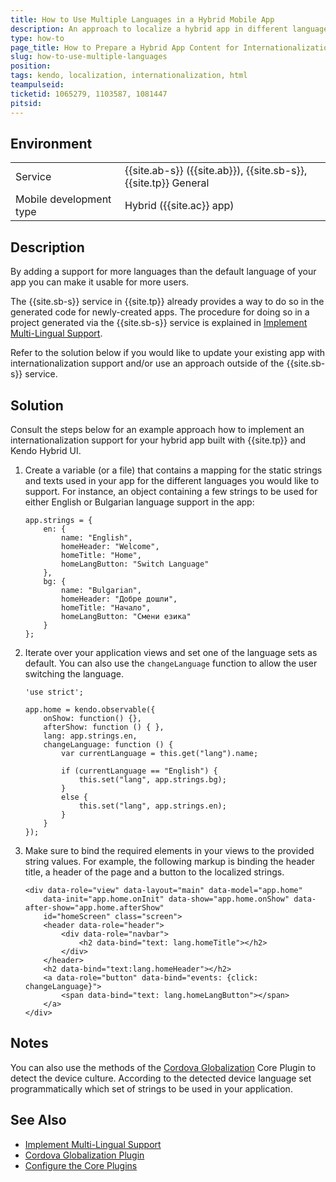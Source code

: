 ```yaml
---
title: How to Use Multiple Languages in a Hybrid Mobile App  
description: An approach to localize a hybrid app in different languages based on user selection for preferred language.
type: how-to
page_title: How to Prepare a Hybrid App Content for Internationalization and Localization in Multiple Languages 
slug: how-to-use-multiple-languages
position: 
tags: kendo, localization, internationalization, html  
teampulseid:
ticketid: 1065279, 1103587, 1081447
pitsid: 
---
```

                    
## Environment
<table>
  <tr>
    <td>Service</td>
    <td>
		{{site.ab-s}} ({{site.ab}}), <!--Code (AppBuilder)-->
		{{site.sb-s}}, <!--Views-->
		{{site.tp}} General <!--Telerik Platform-->
	</td>
  </tr>
  <tr>
    <td>Mobile development type</td>
    <td>Hybrid ({{site.ac}} app)</td>
  </tr>
</table>

## Description

By adding a support for more languages than the default language of your app you can make it usable for more users. 

The {{site.sb-s}} service in {{site.tp}} already provides a way to do so in the generated code for newly-created apps. The procedure for doing so in a project generated via the {{site.sb-s}} service is explained in [Implement Multi-Lingual Support](http://docs.telerik.com/platform/screenbuilder/troubleshooting/localization). 

Refer to the solution below if you would like to update your existing app with internationalization support and/or use an approach outside of the {{site.sb-s}} service. 
 
## Solution

Consult the steps below for an example approach how to implement an internationalization support for your hybrid app built with {{site.tp}} and Kendo Hybrid UI. 

1. Create a variable (or a file) that contains a mapping for the static strings and texts used in your app for the different languages you would like to support. For instance, an object containing a few strings to be used for either English or Bulgarian language support in the app:

	```
	app.strings = {
	    en: {
	        name: "English",
	        homeHeader: "Welcome",
	        homeTitle: "Home",
	        homeLangButton: "Switch Language"
	    },
	    bg: {
	        name: "Bulgarian",
	        homeHeader: "Добре дошли",
	        homeTitle: "Начало",
	        homeLangButton: "Смени езика"
	    }
	};
	``` 

2. Iterate over your application views and set one of the language sets as default. You can also use the `changeLanguage` function to allow the user switching the language. 

	```
	'use strict';
  
	app.home = kendo.observable({
	    onShow: function() {},
	    afterShow: function () { },
	    lang: app.strings.en,
	    changeLanguage: function () {
	        var currentLanguage = this.get("lang").name;
	  
	        if (currentLanguage == "English") {
	            this.set("lang", app.strings.bg);
	        }
	        else {
	            this.set("lang", app.strings.en);
	        }
	    }
	});
	```

3. Make sure to bind the required elements in your views to the provided string values. For example, the following markup is binding the header title, a header of the page and a button to the localized strings. 

	```
	<div data-role="view" data-layout="main" data-model="app.home" 
	    data-init="app.home.onInit" data-show="app.home.onShow" data-after-show="app.home.afterShow" 
	    id="homeScreen" class="screen">
	    <header data-role="header">
	        <div data-role="navbar">
	            <h2 data-bind="text: lang.homeTitle"></h2>
	        </div>
	    </header>
	    <h2 data-bind="text:lang.homeHeader"></h2>
		<a data-role="button" data-bind="events: {click: changeLanguage}">
	    	<span data-bind="text: lang.homeLangButton"></span>
	    </a>
	</div>
	``` 

## Notes 

You can also use the methods of the [Cordova Globalization](http://docs.telerik.com/platform/appbuilder/cordova/using-plugins/using-core-plugins/using-core-plugins) Core Plugin to detect the device culture. According to the detected device language set programmatically which set of strings to be used in your application.  

## See Also

* [Implement Multi-Lingual Support](http://docs.telerik.com/platform/screenbuilder/troubleshooting/localization)
* [Cordova Globalization Plugin](https://cordova.apache.org/docs/en/latest/reference/cordova-plugin-globalization/)
* [Configure the Core Plugins](http://docs.telerik.com/platform/appbuilder/cordova/using-plugins/using-core-plugins/enable-disable-core)

